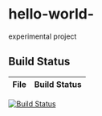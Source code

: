 # hello-world-
experimental project


## Build Status

File|Build Status
---|---
[![Build Status](https://travis-ci.com/zhuying-cc/hello-world-.svg?branch=master)](https://travis-ci.com/zhuying-cc/hello-world-)
